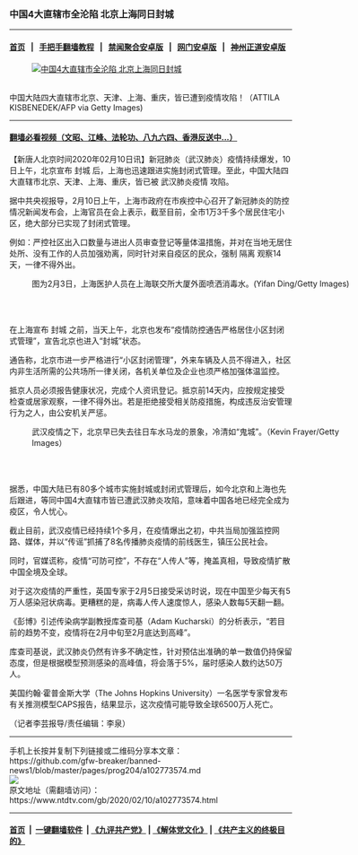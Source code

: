 ### 中国4大直辖市全沦陷 北京上海同日封城
------------------------

#### [首页](https://github.com/gfw-breaker/banned-news1/blob/master/README.md) &nbsp;&nbsp;|&nbsp;&nbsp; [手把手翻墙教程](https://github.com/gfw-breaker/guides/wiki) &nbsp;&nbsp;|&nbsp;&nbsp; [禁闻聚合安卓版](https://github.com/gfw-breaker/bn-android) &nbsp;&nbsp;|&nbsp;&nbsp; [网门安卓版](https://github.com/oGate2/oGate) &nbsp;&nbsp;|&nbsp;&nbsp; [神州正道安卓版](https://github.com/SzzdOgate/update) 



<div><div class="featured_image">
 <a href="https://i.ntdtv.com/assets/uploads/2020/02/GettyImages-1198807076.jpg" target="_blank">
  <figure>
   <img alt="中国4大直辖市全沦陷 北京上海同日封城" src="https://i.ntdtv.com/assets/uploads/2020/02/GettyImages-1198807076-800x450.jpg"/>
  </figure><br/>
 </a>
 <span class="caption">
  中国大陆四大直辖市北京、天津、上海、重庆，皆已遭到疫情攻陷！（ATTILA KISBENEDEK/AFP via Getty Images)
 </span>
</div>
</div><hr/>

#### [翻墙必看视频（文昭、江峰、法轮功、八九六四、香港反送中...）](http://167.172.214.107/home.html)

<div><div class="post_content" itemprop="articleBody">
 <p>
  【新唐人北京时间2020年02月10日讯】新冠肺炎（武汉肺炎）疫情持续爆发，10日上午，北京宣布
  <ok href="https://www.ntdtv.com/gb/封城.htm">
   封城
  </ok>
  后，上海也迅速跟进实施封闭式管理。至此，中国大陆四大直辖市北京、天津、上海、重庆，皆已被
  <ok href="https://www.ntdtv.com/gb/442749.htm">
   武汉肺炎疫情
  </ok>
  攻陷。
 </p>
 <p>
  据中共央视报导，2月10日上午，上海市政府在市疾控中心召开了新冠肺炎的防控情况新闻发布会，上海官员在会上表示，截至目前，全市1万3千多个居民住宅小区，绝大部分已实现了封闭式管理。
 </p>
 <p>
  例如：严控社区出入口数量与进出人员审查登记等量体温措施，并对在当地无居住处所、没有工作的人员加强劝离，同时针对来自疫区的民众，强制
  <ok href="https://www.ntdtv.com/gb/隔离.htm">
   隔离
  </ok>
  观察14天，一律不得外出。
 </p>
 <figure class="wp-caption alignnone" id="attachment_102769626" style="width: 600px">
  <ok href="https://i.ntdtv.com/assets/uploads/2020/02/GettyImages-1203697278.jpg">
   <img alt="" class="size-medium wp-image-102769626" src="https://i.ntdtv.com/assets/uploads/2020/02/GettyImages-1203697278-600x338.jpg"/>
  </ok>
  <br/><figcaption class="wp-caption-text">
   图为2月3日，上海医护人员在上海联交所大厦外面喷洒消毒水。(Yifan Ding/Getty Images)
  </figcaption><br/>
 </figure><br/>
 <p>
  在上海宣布
  <ok href="https://www.ntdtv.com/gb/封城.htm">
   封城
  </ok>
  之前，当天上午，北京也发布“疫情防控通告严格居住小区封闭式管理”，宣告北京也进入“封城”状态。
 </p>
 <p>
  通告称，北京市进一步严格进行“小区封闭管理”，外来车辆及人员不得进入，社区内非生活所需的公共场所一律关闭，各机关单位及企业也须严格加强体温监控。
 </p>
 <p>
  抵京人员必须报告健康状况，完成个人资讯登记。抵京前14天内，应按规定接受检查或居家观察，一律不得外出。若是拒绝接受相关防疫措施，构成违反治安管理行为之人，由公安机关严惩。
 </p>
 <figure class="wp-caption alignnone" id="attachment_102772344" style="width: 600px">
  <ok href="https://i.ntdtv.com/assets/uploads/2020/02/GettyImages-1199162445.jpg">
   <img alt="" class="size-medium wp-image-102772344" src="https://i.ntdtv.com/assets/uploads/2020/02/GettyImages-1199162445-600x338.jpg"/>
  </ok>
  <br/><figcaption class="wp-caption-text">
   武汉疫情之下，北京早已失去往日车水马龙的景象，冷清如“鬼城”。（Kevin Frayer/Getty Images）
  </figcaption><br/>
 </figure><br/>
 <p>
  据悉，中国大陆已有80多个城市实施封城或封闭式管理后，如今北京和上海也先后跟进，等同中国4大直辖市皆已遭武汉肺炎攻陷，意味着中国各地已经完全成为疫区，令人忧心。
 </p>
 <p>
  截止目前，武汉疫情已经持续1个多月，在疫情爆出之初，中共当局加强监控网路、媒体，并以“传谣”抓捕了8名传播肺炎疫情的前线医生，镇压公民社会。
 </p>
 <p>
  同时，官媒谎称，疫情“可防可控”，不存在“人传人”等，掩盖真相，导致疫情扩散中国全境及全球。
 </p>
 <p>
  对于这次疫情的严重性，英国专家于2月5日接受采访时说，现在中国至少每天有5万人感染冠状病毒。更糟糕的是，病毒人传人速度惊人，感染人数每5天翻一翻。
 </p>
 <p>
  《彭博》引述传染病学副教授库查司基（Adam Kucharski）的分析表示，“若目前的趋势不变，疫情将在2月中旬至2月底达到高峰”。
 </p>
 <p>
  库查司基说，武汉肺炎仍然有许多不确定性，针对预估出准确的单一数值仍持保留态度，但是根据模型预测感染的高峰值，将会落于5%，届时感染人数约达50万人。
 </p>
 <p>
  美国约翰·霍普金斯大学（The Johns Hopkins University）一名医学专家曾发布有关推测模型CAPS报告，结果显示，这次疫情可能导致全球6500万人死亡。
 </p>
 <p>
  （记者李芸报导/责任编辑：李泉）
 </p>
 <div class="single_ad">
 </div>
</div>
</div>
<hr/>
手机上长按并复制下列链接或二维码分享本文章：<br/>
https://github.com/gfw-breaker/banned-news1/blob/master/pages/prog204/a102773574.md <br/>
<a href='https://github.com/gfw-breaker/banned-news1/blob/master/pages/prog204/a102773574.md'><img src='https://github.com/gfw-breaker/banned-news1/blob/master/pages/prog204/a102773574.md.png'/></a> <br/>
原文地址（需翻墙访问）：https://www.ntdtv.com/gb/2020/02/10/a102773574.html


------------------------
#### [首页](https://github.com/gfw-breaker/banned-news1/blob/master/README.md) &nbsp;|&nbsp; [一键翻墙软件](https://github.com/gfw-breaker/nogfw/blob/master/README.md) &nbsp;| [《九评共产党》](https://github.com/gfw-breaker/9ping.md/blob/master/README.md#九评之一评共产党是什么) | [《解体党文化》](https://github.com/gfw-breaker/jtdwh.md/blob/master/README.md) | [《共产主义的终极目的》](https://github.com/gfw-breaker/gczydzjmd.md/blob/master/README.md)


<img src='http://gfw-breaker.win/banned-news/pages/prog204/a102773574.md' width='0px' height='0px'/>